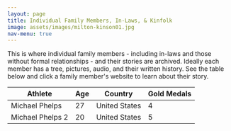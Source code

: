 ```yaml
---
layout: page
title: Individual Family Members, In-Laws, & Kinfolk
image: assets/images/milton-kinson01.jpg
nav-menu: true
---
```


This is where individual family members - including in-laws and those without formal relationships - and their stories are archived. Ideally each member has a tree, pictures, audio, and their written history. See the table below and click a family member's website to learn about their story.

<table class="searchable sortable">
 <thead>
   <tr>
     <th>Athlete</th>
     <th>Age</th>
     <th>Country</th>
     <th>Gold Medals</th>
  </tr>
 </thead>
 <tbody>
   <tr>
    <td>Michael Phelps</td>
    <td>27</td>
    <td>United States</td>
    <td>4</td>
   </tr>
   <tr>
    <td>Michael Phelps 2</td>
    <td>20</td>
    <td>United States</td>
    <td>5</td>
   </tr>
  </tbody>
</table>
